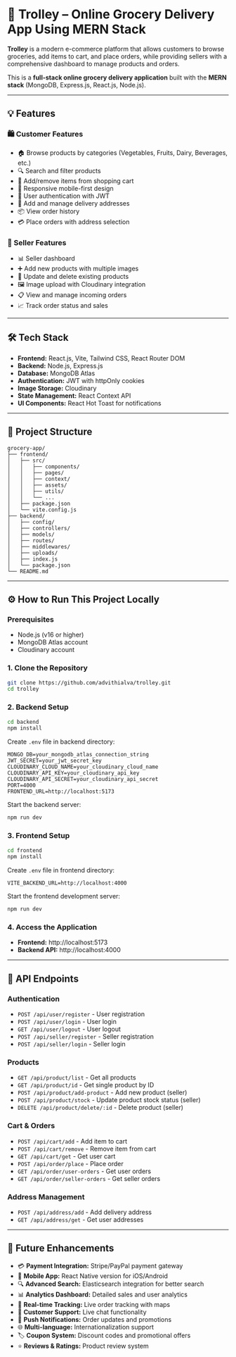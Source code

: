 # 🛒 Trolley – Online Grocery Delivery App Using MERN Stack

**Trolley** is a modern e-commerce platform that allows customers to browse groceries, add items to cart, and place orders, while providing sellers with a comprehensive dashboard to manage products and orders.

This is a **full-stack online grocery delivery application** built with the **MERN stack** (MongoDB, Express.js, React.js, Node.js).  

---

## 💡 Features

### 🛍️ Customer Features
- 🏠 Browse products by categories (Vegetables, Fruits, Dairy, Beverages, etc.)
- 🔍 Search and filter products  
- 🛒 Add/remove items from shopping cart  
- 📱 Responsive mobile-first design  
- 👤 User authentication with JWT  
- 📍 Add and manage delivery addresses  
- 📦 View order history  
- 💳 Place orders with address selection  

### 🏪 Seller Features
- 📊 Seller dashboard  
- ➕ Add new products with multiple images  
- 📝 Update and delete existing products  
- 🖼️ Image upload with Cloudinary integration  
- 📋 View and manage incoming orders  
- 📈 Track order status and sales  

---

## 🛠️ Tech Stack

- **Frontend:** React.js, Vite, Tailwind CSS, React Router DOM  
- **Backend:** Node.js, Express.js  
- **Database:** MongoDB Atlas  
- **Authentication:** JWT with httpOnly cookies  
- **Image Storage:** Cloudinary  
- **State Management:** React Context API  
- **UI Components:** React Hot Toast for notifications  

---

## 📁 Project Structure
```
grocery-app/
├── frontend/
│   ├── src/
│   │   ├── components/
│   │   ├── pages/
│   │   ├── context/
│   │   ├── assets/
│   │   ├── utils/
│   │   └── ...
│   ├── package.json
│   └── vite.config.js
├── backend/
│   ├── config/
│   ├── controllers/
│   ├── models/
│   ├── routes/
│   ├── middlewares/
│   ├── uploads/
│   ├── index.js
│   └── package.json
└── README.md
```

---

## ⚙️ How to Run This Project Locally

### Prerequisites
- Node.js (v16 or higher)
- MongoDB Atlas account
- Cloudinary account

### 1. Clone the Repository
```bash
git clone https://github.com/advithialva/trolley.git
cd trolley
```

### 2. Backend Setup
```bash
cd backend
npm install
```

Create `.env` file in backend directory:
```env
MONGO_DB=your_mongodb_atlas_connection_string
JWT_SECRET=your_jwt_secret_key
CLOUDINARY_CLOUD_NAME=your_cloudinary_cloud_name
CLOUDINARY_API_KEY=your_cloudinary_api_key
CLOUDINARY_API_SECRET=your_cloudinary_api_secret
PORT=4000
FRONTEND_URL=http://localhost:5173
```

Start the backend server:
```bash
npm run dev
```

### 3. Frontend Setup
```bash
cd frontend
npm install
```

Create `.env` file in frontend directory:
```env
VITE_BACKEND_URL=http://localhost:4000
```

Start the frontend development server:
```bash
npm run dev
```

### 4. Access the Application
- **Frontend:** http://localhost:5173
- **Backend API:** http://localhost:4000

---

## 🎯 API Endpoints

### Authentication
- `POST /api/user/register` - User registration
- `POST /api/user/login` - User login
- `GET /api/user/logout` - User logout
- `POST /api/seller/register` - Seller registration
- `POST /api/seller/login` - Seller login

### Products
- `GET /api/product/list` - Get all products
- `GET /api/product/id` - Get single product by ID
- `POST /api/product/add-product` - Add new product (seller)
- `POST /api/product/stock` - Update product stock status (seller)
- `DELETE /api/product/delete/:id` - Delete product (seller)

### Cart & Orders
- `POST /api/cart/add` - Add item to cart
- `POST /api/cart/remove` - Remove item from cart
- `GET /api/cart/get` - Get user cart
- `POST /api/order/place` - Place order
- `GET /api/order/user-orders` - Get user orders
- `GET /api/order/seller-orders` - Get seller orders

### Address Management
- `POST /api/address/add` - Add delivery address
- `GET /api/address/get` - Get user addresses

---

## 🚀 Future Enhancements

- 💳 **Payment Integration:** Stripe/PayPal payment gateway  
- 📱 **Mobile App:** React Native version for iOS/Android  
- 🔍 **Advanced Search:** Elasticsearch integration for better search  
- 📊 **Analytics Dashboard:** Detailed sales and user analytics  
- 🚚 **Real-time Tracking:** Live order tracking with maps  
- 💬 **Customer Support:** Live chat functionality  
- 🔔 **Push Notifications:** Order updates and promotions  
- 🌐 **Multi-language:** Internationalization support  
- 🏷️ **Coupon System:** Discount codes and promotional offers  
- ⭐ **Reviews & Ratings:** Product review system  

